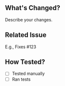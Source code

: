 ## What's Changed?
Describe your changes.

## Related Issue
E.g., Fixes #123

## How Tested?
- [ ] Tested manually
- [ ] Ran tests